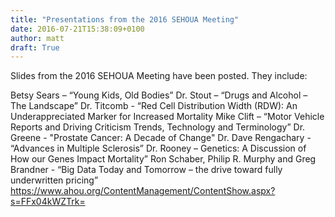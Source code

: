 ```yaml
---
title: "Presentations from the 2016 SEHOUA Meeting"
date: 2016-07-21T15:38:09+0100
author: matt
draft: True
---
```

Slides from the 2016 SEHOUA Meeting have been posted. They include:

Betsy Sears – “Young Kids, Old Bodies”
Dr. Stout – “Drugs and Alcohol – The Landscape”
Dr. Titcomb - “Red Cell Distribution Width (RDW): An Underappreciated Marker for Increased Mortality
Mike Clift – “Motor Vehicle Reports and Driving Criticism Trends, Technology and Terminology”
Dr. Greene - "Prostate Cancer: A Decade of Change"
Dr. Dave Rengachary - “Advances in Multiple Sclerosis”
Dr. Rooney – Genetics: A Discussion of How our Genes Impact Mortality”
Ron Schaber, Philip R. Murphy and Greg Brandner - “Big Data Today and Tomorrow – the drive toward fully underwritten pricing”
https://www.ahou.org/ContentManagement/ContentShow.aspx?s=FFx04kWZTrk=
